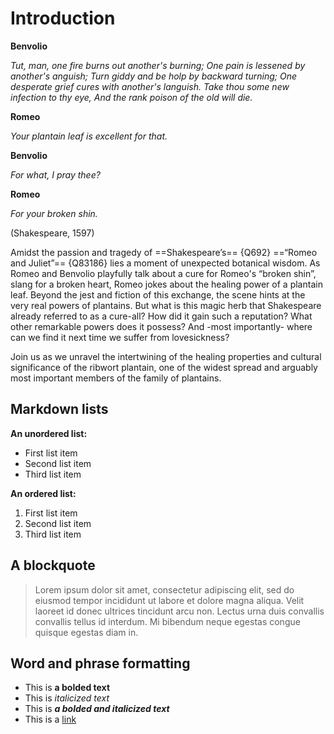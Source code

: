 <param ve-config 
       title="Plantago lanceolata (Ribwort Plantain)"
       author="Helena (Plant Planet Plate Limburg)"
       banner="https://upload.wikimedia.org/wikipedia/commons/a/ab/Plantago_lanceolata_109003604.jpg" 
       layout="vertical">


# Introduction

**Benvolio**

_Tut, man, one fire burns out another's burning;
One pain is lessened by another's anguish;
Turn giddy and be holp by backward turning;
One desperate grief cures with another's languish.
Take thou some new infection to thy eye,
And the rank poison of the old will die._                        

**Romeo**

_Your plantain leaf is excellent for that._

**Benvolio**

_For what, I pray thee?_

**Romeo**

_For your broken shin._

(Shakespeare, 1597)


Amidst the passion and tragedy of ==Shakespeare’s== {Q692} ==“Romeo and Juliet”== {Q83186} lies a moment of unexpected botanical wisdom. As Romeo and Benvolio playfully talk about a cure for Romeo's “broken shin”, slang for a broken heart, Romeo jokes about the healing power of a plantain leaf. Beyond the jest and fiction of this exchange, the scene hints at the very real powers of plantains. But what is this magic herb that Shakespeare already referred to as a cure-all? How did it gain such a reputation? What other remarkable powers does it possess? And -most importantly- where can we find it next time we suffer from lovesickness? 

Join us  as we unravel the intertwining of the healing properties and cultural significance of the ribwort plantain, one of the widest spread and arguably most important members of the family of plantains. 



## Markdown lists

**An unordered list:**
- First list item
- Second list item
- Third list item

**An ordered list:**
1. First list item
1. Second list item
1. Third list item

## A blockquote

> Lorem ipsum dolor sit amet, consectetur adipiscing elit, sed do eiusmod tempor incididunt ut labore et dolore magna aliqua. Velit laoreet id donec ultrices tincidunt arcu non. Lectus urna duis convallis convallis tellus id interdum. Mi bibendum neque egestas congue quisque egestas diam in. 

## Word and phrase formatting

- This is **a bolded text**
- This is _italicized text_
- This is ***a bolded and italicized text***
- This is a [link](https://some-url.net)